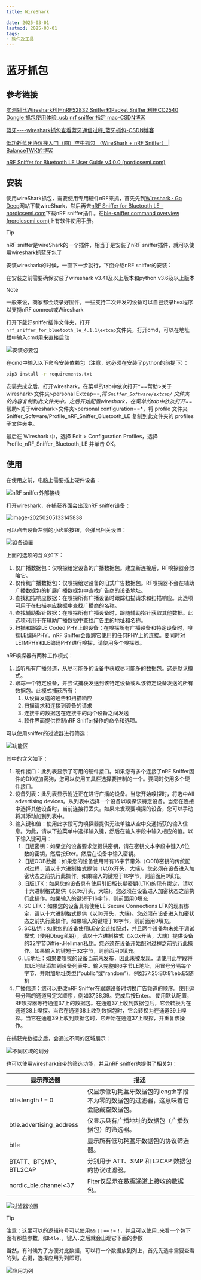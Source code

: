 ```yaml
---
title: WireShark

date: 2025-03-01
lastmod: 2025-03-01
tags:
- 软件及工具
---
```




# 蓝牙抓包

## 参考链接

[实测对比Wireshark利用nRF52832 Sniffer和Packet Sniffer 利用CC2540 Dongle 抓包使用体验_usb nrf sniffer 指定 mac-CSDN博客](https://blog.csdn.net/RF_star/article/details/106054980)

[蓝牙----wireshark抓包查看蓝牙通信过程_蓝牙抓包-CSDN博客](https://blog.csdn.net/qq_43306777/article/details/139235300)

[低功耗蓝牙协议栈入门（四）空中抓包 （WireShark + nRF Sniffer） | BalanceTWK的博客](https://balancetwk.github.io/2022/04/16/hexo_blog/Bluetooth/蓝牙协议栈入门学习笔记（四）/)

[nRF Sniffer for Bluetooth LE User Guide v4.0.0 (nordicsemi.com)](https://docs.nordicsemi.com/bundle/nrfutil_ble_sniffer_pdf/resource/nRF_Sniffer_BLE_UG_v4.0.0.pdf)

## 安装

使用wireShark抓包，需要使用专用硬件nRF来抓，首先先到[Wireshark · Go Deep](https://www.wireshark.org/)网站下载wireShark，然后再去[nRF Sniffer for Bluetooth LE - nordicsemi.com](https://www.nordicsemi.com/Products/Development-tools/nRF-Sniffer-for-Bluetooth-LE)下载nRF sniffer插件。在[ble-sniffer command overview (nordicsemi.com)](https://docs.nordicsemi.com/bundle/nrfutil/page/nrfutil-ble-sniffer/guides/overview.html)上有软件使用手册。

> [!tip]
>
> nRF sniffer是wireShark的一个插件，相当于是安装了nRF sniffer插件，就可以使用wireshark抓蓝牙包了

安装wireshark的时候，一直下一步就行，下面介绍nRF sniffer的安装：

在安装之前需要确保安装了wireshark v3.41及以上版本和python v3.6及以上版本

> [!note]
>
> 一般来说，商家都会烧录好固件，一些支持二次开发的设备可以自己烧录hex程序以支持nRF connect或Wireshark

打开下载好sniffer插件文件夹，打开`nrf_sniffer_for_bluetooth_le_4.1.1\extcap`文件夹，打开cmd，可以在地址栏中输入cmd用来直接启动

![安装必要包](https://gitlab.com/18355291538/picture/-/raw/main/pictures/2025/02/5_13_20_36_202502051320275.gif)

在cmd中输入以下命令安装依赖包（注意，这必须在安装了python的前提下）：

```bash
pip3 install -r requirements.txt
```

安装完成之后，打开wireshark，在菜单的tab中依次打开*==帮助>关于wireshark>文件夹>personal Extcap==*,将 `Sniffer_Software/extcap/` 文件夹的内容复制到此文件夹中。之后开始配置wireshark，在菜单的tab中依次打开*==帮助>关于wireshark>文件夹>personal configuration==*，将 profile 文件夹 Sniffer_Software/Profile_nRF_Sniffer_Bluetooth_LE 复制到此文件夹的 profiles 子文件夹中。

最后在 Wireshark 中，选择 Edit > Configuration Profiles，选择 Profile_nRF_Sniffer_Bluetooth_LE 并单击 OK。

## 使用

在使用之前，电脑上需要插上硬件设备：

![nRF sniffer外部接线](https://gitlab.com/18355291538/picture/-/raw/main/pictures/2025/02/5_13_30_10_202502051330475.png)



打开wireshark，在捕获界面会出现nRF sniffer设备：

![image-20250205133145838](https://gitlab.com/18355291538/picture/-/raw/main/pictures/2025/02/5_13_31_45_202502051331951.png)



可以点击设备左侧的小齿轮按钮，会弹出相关设置：

![设备设置](https://gitlab.com/18355291538/picture/-/raw/main/pictures/2025/02/5_13_37_10_202502051337676.png)

上面的选项的含义如下：

1. 仅广播数据包：仅嗅探给定设备的广播数据包。建立新连接后，RF嗅探器会忽略它。
2. 仅传统广播数据包：仅嗅探给定设备的旧式广告数据包。RF嗅探器不会在辅助广播数据包的扩展广播数据包中查找广告商的设备地址。
3. 查找扫描响应数据：在嗅探所有广播设备时跟踪扫描请求和扫描响应。此选项可用于在扫描响应数据中查找广播商的名称。
4. 查找辅助指针数据：在嗅探所有广播设备时，跟随辅助指针获取其他数据。此选项可用于在辅助广播数据中查找广告主的地址和名称。
5. 扫描和跟踪LE Coded PHY上的设备：在嗅探所有广播设备和特定设备时，嗅探LE编码PHY。nRF Sniffer会跟踪它使用的任何PHY上的连接。要同时对LE1MPHY和LE编码PHY进行嗅探，请使用多个嗅探器。

nRF嗅探器有两种工作模式：

1. 监听所有广播频道，从尽可能多的设备中获取尽可能多的数据包。这是默认模式。
2. 跟踪一个特定设备，并尝试捕获发送到该特定设备或从该特定设备发送的所有数据包。此模式捕获所有：
   1. 从设备发送的通告和扫描响应
   2. 扫描请求和连接到设备的请求
   3. 连接中的数据包在连接中的两个设备之间发送
   4. 软件界面提供控制nRF Sniffer操作的命令和选项。

可以使用sniffer的过滤器进行筛选：

![功能区](https://gitlab.com/18355291538/picture/-/raw/main/pictures/2025/02/5_13_43_29_202502051343689.png)



其中的含义如下：

1. 硬件接口：此列表显示了可用的硬件接口。如果您有多个连接了nRF Sniffer固件的DK或加密狗，您可以使用工具栏选择要控制的一个。要同时使用多个硬件接口。
2. 设备列表：此列表显示附近正在进行广播的设备。当您开始嗅探时，将选中All advertising devices。从列表中选择一个设备以嗅探该特定设备。当您在连接中选择其他设备时，当前连接将丢失。如果未发现要嗅探的设备，您可以手动将其添动加到列表中。
3. 输入键和值：使用此字段可为嗅探器提供无法单独从空中交通捕获的输入信息。为此，请从下拉菜单中选择输入键，然后在输入字段中输入相应的值。以下输入键可用：
   1. 旧版密钥：如果您的设备要求您提供密钥，请在密钥文本字段中键入6位数的密钥，然后按Eter。然后在设备中输入密钥。
   2. 旧版OOB数据：如果您的设备使用带有16字节带外（○0B)密钥的传统配对过程，请以十六进制格式提供（以0x开头，大端)。您必须在设备进入加密状态之前执行此操作。如果输入的键短于16字节，则前面用0填充。
   3. 旧版LTK：如果您的设备具有使用引旧版长期密钥(LTK)的现有绑定，请以十六进制格式提供（以0x开头，大端)。您必须在设备进入加密状态之前执行此操作。如果输入的键短于16字节，则前面用0填充
   4. SC LTK：如果您的设备具有使用LE Secure Connections LTK的现有绑定，请以十六进制格式提供（以0x开头，大端)。您必须在设备进入加密状态之前执行此操作。如果输入的键短于16字节，则前面用0填充。
   5. SC私钥：如果您的设备使用LE安全连接配对，并且两个设备均未处于调试模式（使用Dbug私钥），请以十六进制格式（以Ox开头，大端）提供设备的32字节Diffie-.Hellman私钥。您必须在设备开始配对过程之前执行此操作。如果输入的键短于32字节，则前面用0填充。
   6. LE地址：如果要嗅探的设备当前未发布，因此未被发现，请使用此字段将其LE地址添加到设备列表中。输入完整的6字节LE地址，用冒号分隔每个字节，并附加地址类型(“public”或“random”)。例如57:25:B0:81:eb:E5随机
4. 广播信道：您可以更改nRF Sniffer在跟踪设备时切换广告频道的顺序。使用逗号分隔的通道号定义顺序，例如37,38,39。完成后按Enter。
   使用默认配置，RF嗅探器等待通道37上的数据包。在通道37上收到数据包后，它会转换为在通道38上嗅探。当它在通道38上收到数据包时，它会转换为在通道39上嗅探。当它在通道39上收到数据包时，它开始在通道37上嗅探，并重复该操作。

在捕获完数据之后，会通过不同的区域展示：

![不同区域的划分](https://gitlab.com/18355291538/picture/-/raw/main/pictures/2025/02/5_13_56_34_202502051356462.png)



也可以使用wireshark自带的筛选功能，并且nRF sniffer也提供了相关包：

| 显示筛选器               | 描述                                                         |
| ------------------------ | ------------------------------------------------------------ |
| btle.length ! = 0        | 仅显示低功耗蓝牙数据包的length字段不为零的数据包的过滤器，这意味着它会隐藏空数据包。 |
| btle.advertising_address | 仅显示具有广播地址的数据包（广播数据包）的筛选器。           |
| btle                     | 显示所有低功耗蓝牙数据包的协议筛选器。                       |
| BTATT、BTSMP、BTL2CAP    | 分别用于 ATT、SMP 和 L2CAP 数据包的协议过滤器。              |
| nordic_ble.channel<37    | Fiter仅显示在数据通道上接收的数据包。                        |

![过滤器设置](https://gitlab.com/18355291538/picture/-/raw/main/pictures/2025/02/5_14_0_31_202502051400310.png)



> [!tip]
>
> 注意：这里可以的逻辑符号可以使用`&&` `||` `==` `!=` `!`，并且可以使用`.`来看一个包下面有那些参数，如`btle.`，键入`.`之后就会出现它下面的参数

当然，有时候为了方便对比数据，可以将一个数据放到列上，首先先选中需要查看的列，右键，选择应用为列即可。

![应用为列](https://gitlab.com/18355291538/picture/-/raw/main/pictures/2025/02/5_14_6_44_202502051406915.png)



















